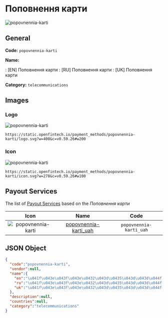 
# Поповнення карти 
![popovnennia-karti](https://static.openfintech.io/payment_methods/popovnennia-karti/logo.svg?w=400&c=v0.59.26#w200)  

## General 
**Code:** `popovnennia-karti` 
 
**Name:** 
 
:	[EN] Поповнення карти 
:	[RU] Поповнення карти 
:	[UK] Поповнення карти 
 
**Category:** `telecommunications` 
 

## Images 

### Logo 
![popovnennia-karti](https://static.openfintech.io/payment_methods/popovnennia-karti/logo.svg?w=400&c=v0.59.26#w200)  

```
https://static.openfintech.io/payment_methods/popovnennia-karti/logo.svg?w=400&c=v0.59.26#w200
```  

### Icon 
![popovnennia-karti](https://static.openfintech.io/payment_methods/popovnennia-karti/icon.svg?w=278&c=v0.59.26#w100)  

```
https://static.openfintech.io/payment_methods/popovnennia-karti/icon.svg?w=278&c=v0.59.26#w100
```  

## Payout Services 
 
The list of [Payout Services](/payout-services/) based on the _Поповнення карти_ 

|Icon|Name|Code| 
|:---:|:---:|:---:| 
|![popovnennia-karti](https://static.openfintech.io/payout_methods/popovnennia-karti/icon.svg?w=278&c=v0.59.26#w40) |[popovnennia-karti_uah](/payout-services/popovnennia-karti_uah/)|`popovnennia-karti_uah`| 
 

## JSON Object 

```json
{
  "code":"popovnennia-karti",
  "vendor":null,
  "name":{
    "en":"\u041f\u043e\u043f\u043e\u0432\u043d\u0435\u043d\u043d\u044f \u043a\u0430\u0440\u0442\u0438",
    "ru":"\u041f\u043e\u043f\u043e\u0432\u043d\u0435\u043d\u043d\u044f \u043a\u0430\u0440\u0442\u0438",
    "uk":"\u041f\u043e\u043f\u043e\u0432\u043d\u0435\u043d\u043d\u044f \u043a\u0430\u0440\u0442\u0438"
  },
  "description":null,
  "countries":null,
  "category":"telecommunications"
}
```  
